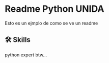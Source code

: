 
# Readme Python UNIDA
Esto es un ejmplo de como se ve un readme


## 🛠 Skills
python expert btw...

